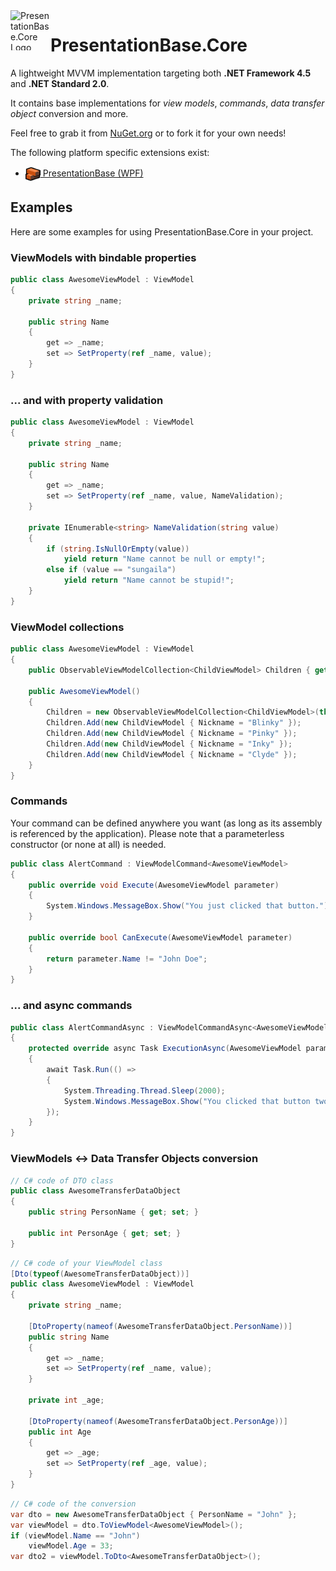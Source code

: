 <img src="https://raw.githubusercontent.com/sungaila/PresentationBase.Core/master/Icon.png" align="left" width="64" height="64" alt="PresentationBase.Core Logo">

# PresentationBase.Core
A lightweight MVVM implementation targeting both **.NET Framework 4.5** and **.NET Standard 2.0**.

It contains base implementations for *view models*, *commands*, *data transfer object* conversion and more.

Feel free to grab it from [NuGet.org](https://www.nuget.org/packages/PresentationBase.Core) or to fork it for your own needs!

The following platform specific extensions exist:
- [<img src="https://raw.githubusercontent.com/sungaila/PresentationBase/master/Icon.png" align="center" width="24" height="24" alt="PresentationBase Logo"> PresentationBase (WPF)](https://www.nuget.org/packages/PresentationBase)

## Examples
Here are some examples for using PresentationBase.Core in your project.

### ViewModels with bindable properties
```csharp
public class AwesomeViewModel : ViewModel
{
    private string _name;
  
    public string Name
    {
        get => _name;
        set => SetProperty(ref _name, value);
    }
}
```

### ... and with property validation
```csharp
public class AwesomeViewModel : ViewModel
{
    private string _name;

    public string Name
    {
        get => _name;
        set => SetProperty(ref _name, value, NameValidation);
    }

    private IEnumerable<string> NameValidation(string value)
    {
        if (string.IsNullOrEmpty(value))
            yield return "Name cannot be null or empty!";
        else if (value == "sungaila")
            yield return "Name cannot be stupid!";
    }
}
```

### ViewModel collections
```csharp
public class AwesomeViewModel : ViewModel
{
    public ObservableViewModelCollection<ChildViewModel> Children { get; }
    
    public AwesomeViewModel()
    {
        Children = new ObservableViewModelCollection<ChildViewModel>(this);
        Children.Add(new ChildViewModel { Nickname = "Blinky" });
        Children.Add(new ChildViewModel { Nickname = "Pinky" });
        Children.Add(new ChildViewModel { Nickname = "Inky" });
        Children.Add(new ChildViewModel { Nickname = "Clyde" });
    }
}
```

### Commands
Your command can be defined anywhere you want (as long as its assembly is referenced by the application). Please note that a parameterless constructor (or none at all) is needed.
```csharp
public class AlertCommand : ViewModelCommand<AwesomeViewModel>
{
    public override void Execute(AwesomeViewModel parameter)
    {
        System.Windows.MessageBox.Show("You just clicked that button.");
    }

    public override bool CanExecute(AwesomeViewModel parameter)
    {
        return parameter.Name != "John Doe";
    }
}
```

### ... and async commands
```csharp
public class AlertCommandAsync : ViewModelCommandAsync<AwesomeViewModel>
{
    protected override async Task ExecutionAsync(AwesomeViewModel parameter)
    {
        await Task.Run(() =>
        {
            System.Threading.Thread.Sleep(2000);
            System.Windows.MessageBox.Show("You clicked that button two seconds ago.");
        });
    }
}
```

### ViewModels ↔ Data Transfer Objects conversion
```csharp
// C# code of DTO class
public class AwesomeTransferDataObject
{
    public string PersonName { get; set; }

    public int PersonAge { get; set; }
}
```

```csharp
// C# code of your ViewModel class
[Dto(typeof(AwesomeTransferDataObject))]
public class AwesomeViewModel : ViewModel
{
    private string _name;

    [DtoProperty(nameof(AwesomeTransferDataObject.PersonName))]
    public string Name
    {
        get => _name;
        set => SetProperty(ref _name, value);
    }

    private int _age;

    [DtoProperty(nameof(AwesomeTransferDataObject.PersonAge))]
    public int Age
    {
        get => _age;
        set => SetProperty(ref _age, value);
    }
}
```

```csharp
// C# code of the conversion
var dto = new AwesomeTransferDataObject { PersonName = "John" };
var viewModel = dto.ToViewModel<AwesomeViewModel>();
if (viewModel.Name == "John")
    viewModel.Age = 33;
var dto2 = viewModel.ToDto<AwesomeTransferDataObject>();
```